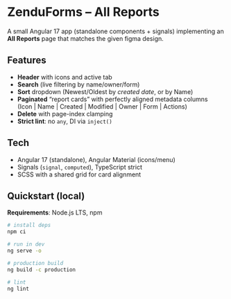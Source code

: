 # ZenduForms – All Reports

A small Angular 17 app (standalone components + signals) implementing an **All Reports** page that matches the given figma design.

## Features
- **Header** with icons and active tab
- **Search** (live filtering by name/owner/form)
- **Sort** dropdown (Newest/Oldest by _created date_, or by Name)
- **Paginated** “report cards” with perfectly aligned metadata columns  
  (Icon | Name | Created | Modified | Owner | Form | Actions)
- **Delete** with page-index clamping
- **Strict lint**: no `any`, DI via `inject()`

## Tech
- Angular 17 (standalone), Angular Material (icons/menu)
- Signals (`signal`, `computed`), TypeScript strict
- SCSS with a shared grid for card alignment

## Quickstart (local)
**Requirements**: Node.js LTS, npm

```bash
# install deps
npm ci

# run in dev
ng serve -o

# production build
ng build -c production

# lint
ng lint
